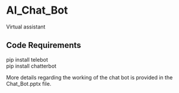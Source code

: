 # AI_Chat_Bot
Virtual assistant

## Code Requirements
pip install telebot <br/>
pip install chatterbot

More details regarding the working of the chat bot is provided in the Chat_Bot.pptx file.
